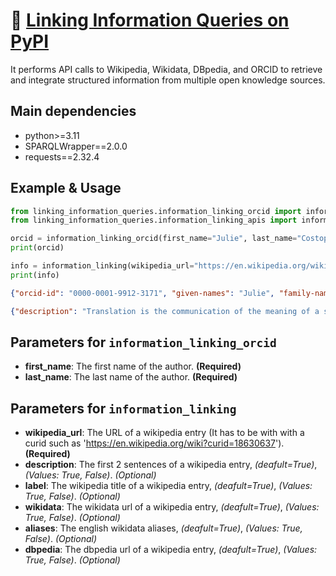 # 🧩 [Linking Information Queries on PyPI](https://pypi.org/project/linking-information-queries/)
It performs API calls to Wikipedia, Wikidata, DBpedia, and ORCID to retrieve and integrate structured information from multiple open knowledge sources.

## Main dependencies
- python>=3.11
- SPARQLWrapper==2.0.0
- requests==2.32.4

## Example & Usage
```python
from linking_information_queries.information_linking_orcid import information_linking_orcid
from linking_information_queries.information_linking_apis import information_linking

orcid = information_linking_orcid(first_name="Julie", last_name="Costopoulos")
print(orcid)

info = information_linking(wikipedia_url="https://en.wikipedia.org/wiki?curid=18630637")
print(info)
```

```json
{"orcid-id": "0000-0001-9912-3171", "given-names": "Julie", "family-names": "Costopoulos", "credit-name": "Julie Costopoulos", "other-name": ["Julie S. Costopoulos", "Julie S. Gross", "Julie Gross"], "email": [], "institution-name": ["Florida Institute of Technology", "Florida State University", "New York University", "University of Florida"]}

{"description": "Translation is the communication of the meaning of a source-language text by means of an equivalent target-language text. The English language draws a terminological distinction (which does not exist in every language) between translating (a written text) and interpreting (oral or signed communication between users of different languages); under this distinction, translation can begin only after the appearance of writing within a language community.", "label": "Translation", "wikidata": "https://www.wikidata.org/wiki/Q7553", "aliases": ["translate", "translating"], "dbpedia": "http://dbpedia.org/resource/Translation"}
```

## Parameters for `information_linking_orcid`
* **first_name**: The first name of the author. **(Required)**  
* **last_name**: The last name of the author. **(Required)**  

## Parameters for `information_linking`
* **wikipedia_url**: The URL of a wikipedia entry (It has to be with with a curid such as 'https://en.wikipedia.org/wiki?curid=18630637'). **(Required)**  
* **description**: The first 2 sentences of a wikipedia entry, *(deafult=True)*, *(Values: True, False)*. *(Optional)*  
* **label**: The wikipedia title of a wikipedia entry, *(deafult=True)*, *(Values: True, False)*. *(Optional)*
* **wikidata**: The wikidata url of a wikipedia entry, *(deafult=True)*, *(Values: True, False)*. *(Optional)*
* **aliases**: The english wikidata aliases, *(deafult=True)*, *(Values: True, False)*. *(Optional)*
* **dbpedia**: The dbpedia url of a wikipedia entry, *(deafult=True)*, *(Values: True, False)*. *(Optional)*
